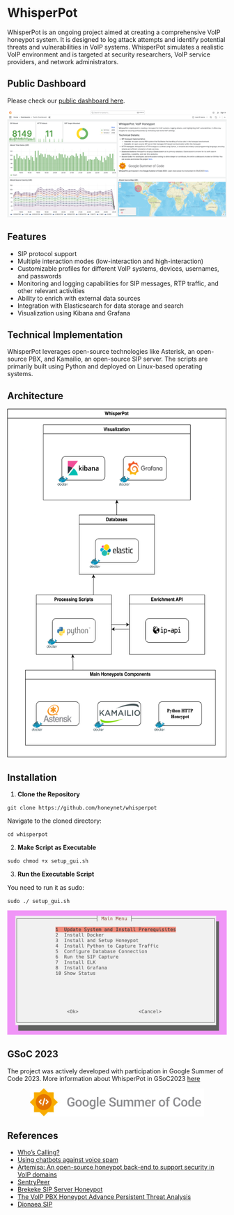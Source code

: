 # WhisperPot

WhisperPot is an ongoing project aimed at creating a comprehensive VoIP honeypot system. It is designed to log attack attempts and identify 
potential threats and vulnerabilities in VoIP systems. WhisperPot simulates a realistic VoIP environment and is targeted at security 
researchers, VoIP service providers, and network administrators.

## Public Dashboard

Please check our [public dashboard here](https://whisperpot.xyz/).

<div align="center">
    <img src="./images/dashboard.png" alt="Public Dashboard">
</div>

## Features

- SIP protocol support
- Multiple interaction modes (low-interaction and high-interaction)
- Customizable profiles for different VoIP systems, devices, usernames, and passwords
- Monitoring and logging capabilities for SIP messages, RTP traffic, and other relevant activities
- Ability to enrich with external data sources
- Integration with Elasticsearch for data storage and search
- Visualization using Kibana and Grafana

## Technical Implementation

WhisperPot leverages open-source technologies like Asterisk, an open-source PBX, and Kamailio, an open-source SIP server. The scripts are 
primarily built using Python and deployed on Linux-based operating systems.

## Architecture

<div align="center">
    <img src="./images/arch.png" alt="WhisperPot Architecture" height="800">
</div>

## Installation

1. **Clone the Repository**

```
git clone https://github.com/honeynet/whisperpot
```

Navigate to the cloned directory:

```
cd whisperpot
```

2. **Make Script as Executable**

```
sudo chmod +x setup_gui.sh
```

3. **Run the Executable Script**

You need to run it as sudo:

```
sudo ./ setup_gui.sh
```

<div align="center">
    <img src="./images/gui.png" alt="GUI Installation" width="600">
</div>

## GSoC 2023

The project was actively developed with participation in Google Summer of Code 2023. More information about WhisperPot in GSoC2023 
[here](https://summerofcode.withgoogle.com/archive/2023/projects/nCpKaIhz)

<div align="center">
    <img src="./images/GSoC-Horizontal.png" alt="GSoC logo" width="400">
</div>


## References

- [Who’s Calling?](https://www.usenix.org/system/files/sec20-prasad.pdf)
- [Using chatbots against voice spam](https://www.usenix.org/system/files/conference/soups2017/soups2017-sahin.pdf)
- [Artemisa: An open-source honeypot back-end to support security in VoIP domains](https://ieeexplore.ieee.org/document/5990712)
- [SentryPeer](https://sentrypeer.org/)
- [Brekeke SIP Server Honeypot](https://docs.brekeke.com/sip/honeypot)
- [The VoIP PBX Honeypot Advance Persistent Threat Analysis](https://www.scitepress.org/Papers/2021/104435/104435.pdf)
- [Dionaea SIP](https://dionaea.readthedocs.io/en/latest/service/sip.html)

